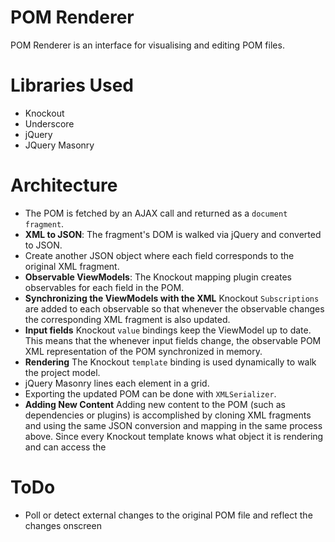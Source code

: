 POM Renderer
===

POM Renderer is an interface for visualising and editing POM files.

# Libraries Used

 * Knockout
 * Underscore
 * jQuery
 * JQuery Masonry
 
# Architecture

 * The POM is fetched by an AJAX call and returned as a `document fragment`.
 * **XML to JSON**: The fragment's DOM is walked via jQuery and converted to JSON.
 * Create another JSON object where each field corresponds to the original XML fragment.
 * **Observable ViewModels**: The Knockout mapping plugin creates observables for each field in the POM.
 * **Synchronizing the ViewModels with the XML** Knockout `Subscriptions` are added to each observable so that whenever the observable changes the corresponding XML fragment is also updated.
 * **Input fields** Knockout `value` bindings keep the ViewModel up to date. This means that the whenever input fields change, the observable POM XML representation of the POM synchronized in memory.  
 * **Rendering** The Knockout `template` binding is used dynamically to walk the project model.
 * jQuery Masonry lines each element in a grid.
 * Exporting the updated POM can be done with `XMLSerializer`.
 * **Adding New Content** Adding new content to the POM (such as dependencies or plugins) is accomplished by cloning XML fragments and using the same JSON conversion and mapping in the same process above. Since every Knockout template knows what object it is rendering and can access the 

 
# ToDo

* Poll or detect external changes to the original POM file and reflect the changes onscreen

